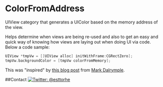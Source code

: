 ColorFromAddress
================

UIView category that generates a UIColor based on the memory address of the view.

Helps determine when views are being re-used and also to get an easy and quick way of knowing how views are laying out when doing UI via code.
Below a code sample:

```objectivec
UIView *tmpVw = [[UIView alloc] initWithFrame:CGRectZero];
tmpVw.backgroundColor = [tmpVw colorFromMemory];
```

This was "inspired" by [this blog post]("http://blog.bignerdranch.com/879-peek-a-view/") from [Mark Dalrymple]("http://blog.bignerdranch.com/author/markd/").

##Contact
[![Twitter: @esttorhe](http://img.shields.io/badge/Twitter%20-%40esttorhe-blue.svg?style=flat)](https://twitter.com/esttorhe)
